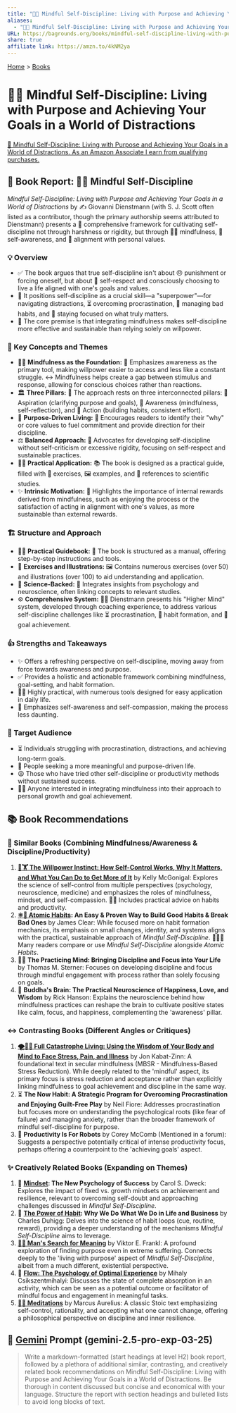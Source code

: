 ```yaml
---
title: "🧘🎯 Mindful Self-Discipline: Living with Purpose and Achieving Your Goals in a World of Distractions"
aliases:
  - "🧘🎯 Mindful Self-Discipline: Living with Purpose and Achieving Your Goals in a World of Distractions"
URL: https://bagrounds.org/books/mindful-self-discipline-living-with-purpose-and-achieving-your-goals-in-a-world-of-distractions
share: true
affiliate link: https://amzn.to/4kNM2ya
---
```

[Home](../index.md) > [Books](./index.md)  
# 🧘🎯 Mindful Self-Discipline: Living with Purpose and Achieving Your Goals in a World of Distractions  
[🛒 Mindful Self-Discipline: Living with Purpose and Achieving Your Goals in a World of Distractions. As an Amazon Associate I earn from qualifying purchases.](https://amzn.to/4kNM2ya)  
  
## 📖 Book Report: 🧘‍♀️ Mindful Self-Discipline  
  
*Mindful Self-Discipline: Living with Purpose and Achieving Your Goals in a World of Distractions* by ✍️ Giovanni Dienstmann (with S. J. Scott often listed as a contributor, though the primary authorship seems attributed to Dienstmann) presents a 🧭 comprehensive framework for cultivating self-discipline not through harshness or rigidity, but through 🧘‍♀️ mindfulness, 🧠 self-awareness, and 🎯 alignment with personal values.  
  
### 💡 Overview  
  
* ✅ The book argues that true self-discipline isn't about 😠 punishment or forcing oneself, but about 💖 self-respect and consciously choosing to live a life aligned with one's goals and values.  
* 💪 It positions self-discipline as a crucial skill—a "superpower"—for navigating distractions, ⏳ overcoming procrastination, 🤕 managing bad habits, and 🎯 staying focused on what truly matters.  
* 🔑 The core premise is that integrating mindfulness makes self-discipline more effective and sustainable than relying solely on willpower.  
  
### 🔑 Key Concepts and Themes  
  
* 🧘‍♀️ **Mindfulness as the Foundation:** 🧠 Emphasizes awareness as the primary tool, making willpower easier to access and less like a constant struggle. ↔️ Mindfulness helps create a gap between stimulus and response, allowing for conscious choices rather than reactions.  
* 🏛️ **Three Pillars:** 🧱 The approach rests on three interconnected pillars: 🌟 Aspiration (clarifying purpose and goals), 🧠 Awareness (mindfulness, self-reflection), and 🚀 Action (building habits, consistent effort).  
* 🎯 **Purpose-Driven Living:** 💖 Encourages readers to identify their "why" or core values to fuel commitment and provide direction for their discipline.  
* ⚖️ **Balanced Approach:** 🌱 Advocates for developing self-discipline without self-criticism or excessive rigidity, focusing on self-respect and sustainable practices.  
* 🧑‍💻 **Practical Application:** 📚 The book is designed as a practical guide, filled with 📝 exercises, 🖼️ examples, and 🔬 references to scientific studies.  
* ✨ **Intrinsic Motivation:** 💖 Highlights the importance of internal rewards derived from mindfulness, such as enjoying the process or the satisfaction of acting in alignment with one's values, as more sustainable than external rewards.  
  
### 🏗️ Structure and Approach  
  
* 🧑‍🏫 **Practical Guidebook:** 📖 The book is structured as a manual, offering step-by-step instructions and tools.  
* 📝 **Exercises and Illustrations:** 🖼️ Contains numerous exercises (over 50) and illustrations (over 100) to aid understanding and application.  
* 🔬 **Science-Backed:** 🧠 Integrates insights from psychology and neuroscience, often linking concepts to relevant studies.  
* ⚙️ **Comprehensive System:** 🧑‍🏫 Dienstmann presents his "Higher Mind" system, developed through coaching experience, to address various self-discipline challenges like ⏳ procrastination, 🧱 habit formation, and 🎯 goal achievement.  
  
### 👍 Strengths and Takeaways  
  
* ✨ Offers a refreshing perspective on self-discipline, moving away from force towards awareness and purpose.  
* ✅ Provides a holistic and actionable framework combining mindfulness, goal-setting, and habit formation.  
* 🧑‍💻 Highly practical, with numerous tools designed for easy application in daily life.  
* 💖 Emphasizes self-awareness and self-compassion, making the process less daunting.  
  
### 🎯 Target Audience  
  
* ⏳ Individuals struggling with procrastination, distractions, and achieving long-term goals.  
* 💖 People seeking a more meaningful and purpose-driven life.  
* 😩 Those who have tried other self-discipline or productivity methods without sustained success.  
* 🧘‍♀️ Anyone interested in integrating mindfulness into their approach to personal growth and goal achievement.  
  
## 📚 Book Recommendations  
  
### 🤝 Similar Books (Combining Mindfulness/Awareness & Discipline/Productivity)  
  
1. **[🧘🏋️ The Willpower Instinct: How Self-Control Works, Why It Matters, and What You Can Do to Get More of It](./the-willpower-instinct.md)** by Kelly McGonigal: Explores the science of self-control from multiple perspectives (psychology, neuroscience, medicine) and emphasizes the roles of mindfulness, mindset, and self-compassion. 🧑‍💻 Includes practical advice on habits and productivity.  
2. **[⚛️🔄 Atomic Habits](./atomic-habits.md): An Easy & Proven Way to Build Good Habits & Break Bad Ones** by James Clear: While focused more on habit formation mechanics, its emphasis on small changes, identity, and systems aligns with the practical, sustainable approach of *Mindful Self-Discipline*. 🧑‍🤝‍🧑 Many readers compare or use *Mindful Self-Discipline* alongside *Atomic Habits*.  
3. 🧑‍🏫 **The Practicing Mind: Bringing Discipline and Focus into Your Life** by Thomas M. Sterner: Focuses on developing discipline and focus through mindful engagement with process rather than solely focusing on goals.  
4. 🧠 **Buddha's Brain: The Practical Neuroscience of Happiness, Love, and Wisdom** by Rick Hanson: Explains the neuroscience behind how mindfulness practices can reshape the brain to cultivate positive states like calm, focus, and happiness, complementing the 'awareness' pillar.  
  
### ↔️ Contrasting Books (Different Angles or Critiques)  
  
1. **[🌪️🧘‍♂️ Full Catastrophe Living: Using the Wisdom of Your Body and Mind to Face Stress, Pain, and Illness](./full-catastrophe-living.md)** by Jon Kabat-Zinn: A foundational text in secular mindfulness (MBSR - Mindfulness-Based Stress Reduction). While deeply related to the 'mindful' aspect, its primary focus is stress reduction and acceptance rather than explicitly linking mindfulness to goal achievement and discipline in the same way.  
2. ⏳ **The Now Habit: A Strategic Program for Overcoming Procrastination and Enjoying Guilt-Free Play** by Neil Fiore: Addresses procrastination but focuses more on understanding the psychological roots (like fear of failure) and managing anxiety, rather than the broader framework of mindful self-discipline for purpose.  
3. 🤖 **Productivity Is For Robots** by Corey McComb (Mentioned in a forum): Suggests a perspective potentially critical of intense productivity focus, perhaps offering a counterpoint to the 'achieving goals' aspect.  
  
### ✨ Creatively Related Books (Expanding on Themes)  
  
1. 🧠 **[Mindset](./mindset.md): The New Psychology of Success** by Carol S. Dweck: Explores the impact of fixed vs. growth mindsets on achievement and resilience, relevant to overcoming self-doubt and approaching challenges discussed in *Mindful Self-Discipline*.  
2. 🧱 **[The Power of Habit](./the-power-of-habit.md): Why We Do What We Do in Life and Business** by Charles Duhigg: Delves into the science of habit loops (cue, routine, reward), providing a deeper understanding of the mechanisms *Mindful Self-Discipline* aims to leverage.  
3. **[🔦💡 Man's Search for Meaning](./mans-search-for-meaning.md)** by Viktor E. Frankl: A profound exploration of finding purpose even in extreme suffering. Connects deeply to the 'living with purpose' aspect of *Mindful Self-Discipline*, albeit from a much different, existential perspective.  
4. 🌊 **[Flow: The Psychology of Optimal Experience](./flow-the-psychology-of-optimal-experience.md)** by Mihaly Csikszentmihalyi: Discusses the state of complete absorption in an activity, which can be seen as a potential outcome or facilitator of mindful focus and engagement in meaningful tasks.  
5. **[🤔🧘 Meditations](./meditations.md)** by Marcus Aurelius: A classic Stoic text emphasizing self-control, rationality, and accepting what one cannot change, offering a philosophical perspective on discipline and inner resilience.  
  
## 💬 [Gemini](../software/gemini.md) Prompt (gemini-2.5-pro-exp-03-25)  
> Write a markdown-formatted (start headings at level H2) book report, followed by a plethora of additional similar, contrasting, and creatively related book recommendations on Mindful Self-Discipline: Living with Purpose and Achieving Your Goals in a World of Distractions. Be thorough in content discussed but concise and economical with your language. Structure the report with section headings and bulleted lists to avoid long blocks of text.